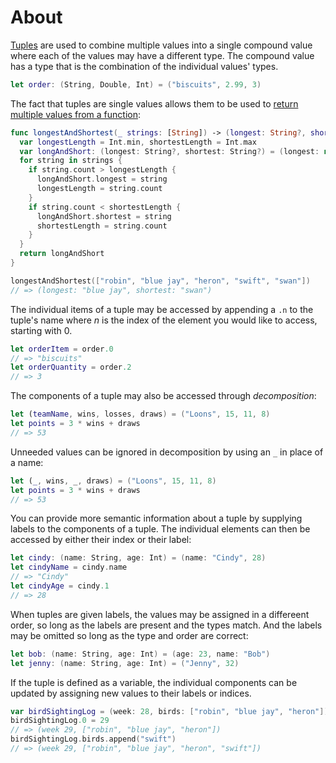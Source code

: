 # About

[Tuples][tuples] are used to combine multiple values into a single compound value where each of the values may have a different type. The compound value has a type that is the combination of the individual values' types.

```swift
let order: (String, Double, Int) = ("biscuits", 2.99, 3)
```

The fact that tuples are single values allows them to be used to [return multiple values from a function][multiple-return-values]:

```swift
func longestAndShortest(_ strings: [String]) -> (longest: String?, shortest: String?) {
  var longestLength = Int.min, shortestLength = Int.max
  var longAndShort: (longest: String?, shortest: String?) = (longest: nil, shortest: nil)
  for string in strings {
    if string.count > longestLength {
      longAndShort.longest = string
      longestLength = string.count
    }
    if string.count < shortestLength {
      longAndShort.shortest = string
      shortestLength = string.count
    }
  }
  return longAndShort
}

longestAndShortest(["robin", "blue jay", "heron", "swift", "swan"])
// => (longest: "blue jay", shortest: "swan")
```

The individual items of a tuple may be accessed by appending a `.n` to the tuple's name where _n_ is the index of the element you would like to access, starting with 0.

```swift
let orderItem = order.0
// => "biscuits"
let orderQuantity = order.2
// => 3
```

The components of a tuple may also be accessed through _decomposition_:

```swift
let (teamName, wins, losses, draws) = ("Loons", 15, 11, 8)
let points = 3 * wins + draws
// => 53
```

Unneeded values can be ignored in decomposition by using an `_` in place of a name:

```swift
let (_, wins, _, draws) = ("Loons", 15, 11, 8)
let points = 3 * wins + draws
// => 53
```

You can provide more semantic information about a tuple by supplying labels to the components of a tuple. The individual elements can then be accessed by either their index or their label:

```swift
let cindy: (name: String, age: Int) = (name: "Cindy", 28)
let cindyName = cindy.name
// => "Cindy"
let cindyAge = cindy.1
// => 28
```

When tuples are given labels, the values may be assigned in a differeent order, so long as the labels are present and the types match. And the labels may be omitted so long as the type and order are correct:

```swift
let bob: (name: String, age: Int) = (age: 23, name: "Bob")
let jenny: (name: String, age: Int) = ("Jenny", 32)

```

If the tuple is defined as a variable, the individual components can be updated by assigning new values to their labels or indices.

```swift
var birdSightingLog = (week: 28, birds: ["robin", "blue jay", "heron"])
birdSightingLog.0 = 29
// => (week 29, ["robin", "blue jay", "heron"])
birdSightingLog.birds.append("swift")
// => (week 29, ["robin", "blue jay", "heron", "swift"])
```

[tuples]: https://docs.swift.org/swift-book/LanguageGuide/TheBasics.html#ID329
[multiple-return-values]: https://docs.swift.org/swift-book/LanguageGuide/Functions.html#ID164
